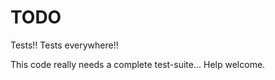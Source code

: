 TODO
=====

Tests!! Tests everywhere!!

This code really needs a complete test-suite... Help welcome.

